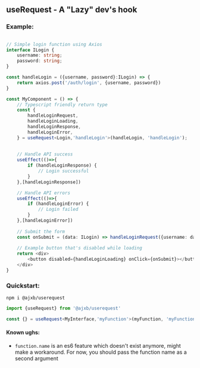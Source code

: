 ## useRequest - A "Lazy" dev's hook

### Example:

```typescript jsx

// Simple login function using Axios
interface ILogin {
    username: string;
    password: string;
}

const handleLogin = ({username, password}:ILogin) => {
    return axios.post('/auth/login', {username, password})
}

const MyComponent = () => {
    // Typescript friendly return type
    const {
        handleLoginRequest,
        handleLoginLoading,
        handleLoginResponse,
        handleLoginError,
    } = useRequest<Login,'handleLogin'>(handleLogin, 'handleLogin');
    
    
    // Handle API success
    useEffect(()=>{
        if (handleLoginResponse) {
            // Login successful 
        }
    },[handleLoginResponse])

    // Handle API errors
    useEffect(()=>{
        if (handleLoginError) {
            // Login failed 
        }
    },[handleLoginError])
    
    // Submit the form
    const onSubmit = (data: ILogin) => handleLoginRequest({username: data.username, password: data.password})
    
    // Example button that's disabled while loading
    return <div>
        <button disabled={handleLoginLoading} onClick={onSubmit}></button>
    </div>
}

```

### Quickstart:

`npm i @ajxb/userequest`

```typescript
import {useRequest} from '@ajxb/userequest'
```

```typescript
const {} = useRequest<MyInterface,'myFunction'>(myFunction, 'myFunction')
```

#### Known ughs:

- `function.name` is an es6 feature which doesn't exist anymore, might make a workaround. For now, you should pass the function name as a second argument 
